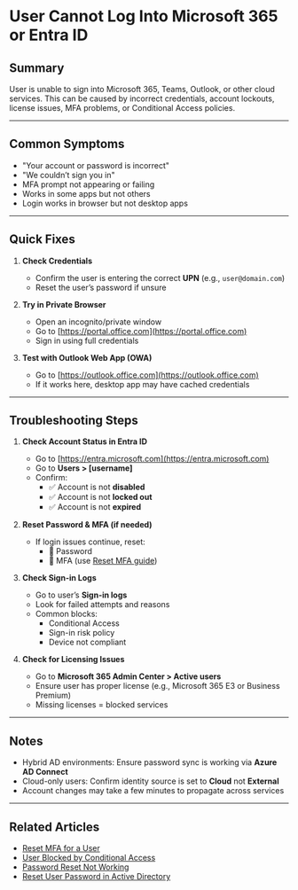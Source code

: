 # User Cannot Log Into Microsoft 365 or Entra ID

## Summary
User is unable to sign into Microsoft 365, Teams, Outlook, or other cloud services. This can be caused by incorrect credentials, account lockouts, license issues, MFA problems, or Conditional Access policies.

---

## Common Symptoms
- "Your account or password is incorrect"
- "We couldn’t sign you in"
- MFA prompt not appearing or failing
- Works in some apps but not others
- Login works in browser but not desktop apps

---

## Quick Fixes

1. **Check Credentials**
   - Confirm the user is entering the correct **UPN** (e.g., `user@domain.com`)
   - Reset the user’s password if unsure

2. **Try in Private Browser**
   - Open an incognito/private window
   - Go to [https://portal.office.com](https://portal.office.com)
   - Sign in using full credentials

3. **Test with Outlook Web App (OWA)**
   - Go to [https://outlook.office.com](https://outlook.office.com)
   - If it works here, desktop app may have cached credentials

---

## Troubleshooting Steps

1. **Check Account Status in Entra ID**
   - Go to [https://entra.microsoft.com](https://entra.microsoft.com)
   - Go to **Users > [username]**
   - Confirm:
     - ✅ Account is not **disabled**
     - ✅ Account is not **locked out**
     - ✅ Account is not **expired**

2. **Reset Password & MFA (if needed)**
   - If login issues continue, reset:
     - 🔐 Password
     - 🔁 MFA (use [Reset MFA guide](./reset-mfa.md))

3. **Check Sign-in Logs**
   - Go to user’s **Sign-in logs**
   - Look for failed attempts and reasons
   - Common blocks:
     - Conditional Access
     - Sign-in risk policy
     - Device not compliant

4. **Check for Licensing Issues**
   - Go to **Microsoft 365 Admin Center > Active users**
   - Ensure user has proper license (e.g., Microsoft 365 E3 or Business Premium)
   - Missing licenses = blocked services

---

## Notes
- Hybrid AD environments: Ensure password sync is working via **Azure AD Connect**
- Cloud-only users: Confirm identity source is set to **Cloud** not **External**
- Account changes may take a few minutes to propagate across services

---

## Related Articles
- [Reset MFA for a User](./reset-mfa.md)
- [User Blocked by Conditional Access](./conditional-access-block.md)
- [Password Reset Not Working](./entra-id-password-reset-not-working.md)
- [Reset User Password in Active Directory](../active-directory/reset-user-password.md)
